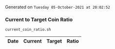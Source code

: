 Generated on `Tuesday 05-October-2021 at 20:02:52`

### Current to Target Coin Ratio
`current_coin_ratio.sh`

Date|Current|Target|Ratio
---|---|---|---
